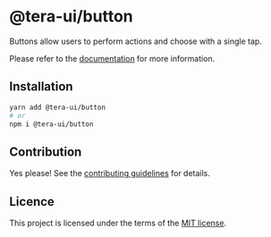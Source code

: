 # @tera-ui/button

Buttons allow users to perform actions and choose with a single tap.

Please refer to the [documentation](https://teraui.org/docs/components/button) for more information.

## Installation

```sh
yarn add @tera-ui/button
# or
npm i @tera-ui/button
```

## Contribution

Yes please! See the
[contributing guidelines](https://github.com/hieumau12/tera-ui/blob/master/CONTRIBUTING.md)
for details.

## Licence

This project is licensed under the terms of the
[MIT license](https://github.com/hieumau12/tera-ui/blob/master/LICENSE).
